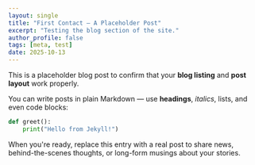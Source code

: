 ```yaml
---
layout: single
title: "First Contact — A Placeholder Post"
excerpt: "Testing the blog section of the site."
author_profile: false
tags: [meta, test]
date: 2025-10-13
---
```


This is a placeholder blog post to confirm that your **blog listing** and **post layout** work properly.

You can write posts in plain Markdown — use **headings**, *italics*, lists, and even code blocks:

```python
def greet():
    print("Hello from Jekyll!")
```

When you're ready, replace this entry with a real post to share news, behind-the-scenes thoughts, or long-form musings about your stories.
